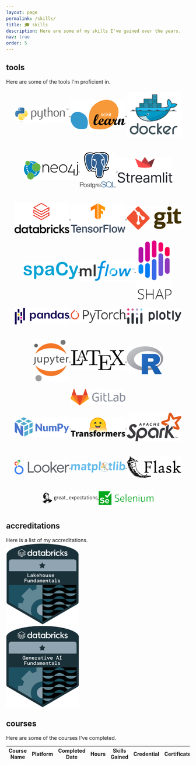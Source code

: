 ```yaml
---
layout: page
permalink: /skills/
title: 🎓 skills
description: Here are some of my skills I've gained over the years.
nav: true
order: 5
---
```


<div class="projects">
<h2 class="category">tools</h2>
  Here are some of the tools I'm proficient in.
  <div class="row mt-3">
    <div class="col-sm mt-3 mt-md-0">
      <center>
        <a href="https://www.python.org/" target="_blank">
          <img src="/assets/img/skills/python.png" width="150" style="vertical-align:middle;margin:20px 0px">
        </a>
        <a href="https://scikit-learn.org/" target="_blank">
          <img src="/assets/img/skills/sklearn.png" width="150" style="vertical-align:middle;margin:20px 0px">
        </a>
        <a href="https://www.docker.com/" target="_blank">
          <img src="/assets/img/skills/docker.png" width="150" style="vertical-align:middle;margin:20px 0px">
        </a>
        <a href="https://neo4j.com/" target="_blank">
          <img src="/assets/img/skills/neo4j.png" width="150" style="vertical-align:middle;margin:20px 0px">
        </a>
        <a href="https://www.postgresql.org/" target="_blank">
          <img src="/assets/img/skills/postgressql.png" width="100" style="vertical-align:middle;margin:20px 0px">
        </a>
        <a href="https://streamlit.io/" target="_blank">
          <img src="/assets/img/skills/streamlit.png" width="150" style="vertical-align:middle;margin:0px 0px">
        </a>
      </center>
    </div>
    <div class="col-sm mt-3 mt-md-0">
      <center>
        <a href="https://www.databricks.com/" target="_blank">
          <img src="/assets/img/skills/databricks.png" width="150" style="vertical-align:middle;margin:20px 0px">
        </a>
        <a href="https://www.tensorflow.org/" target="_blank">
          <img src="/assets/img/skills/tensorflow.png" width="150" style="vertical-align:middle;margin:20px 0px">
        </a>
        <a href="https://git-scm.com/" target="_blank">
          <img src="/assets/img/skills/git.png" width="150" style="vertical-align:middle;margin:20px 0px">
        </a>
        <a href="https://spacy.io/" target="_blank">
          <img src="/assets/img/skills/spacy.png" width="150" style="vertical-align:middle;margin:20px 0px">
        </a>
        <a href="https://mlflow.org/" target="_blank">
          <img src="/assets/img/skills/mlflow.png" width="150" style="vertical-align:middle;margin:20px 0px">
        </a>
        <a href="https://shap.readthedocs.io/en/latest/index.html" target="_blank">
          <img src="/assets/img/skills/shap.png" width="100" style="vertical-align:middle;margin:0px 0px">
        </a>
      </center>
    </div>
    <div class="col-sm mt-3 mt-md-0">
      <center>
        <a href="https://pandas.pydata.org/" target="_blank">
          <img src="/assets/img/skills/pandas.png" width="150" style="vertical-align:middle;margin:20px 0px">
        </a>
        <a href="https://pytorch.org/" target="_blank">
          <img src="/assets/img/skills/pytorch.png" width="150" style="vertical-align:middle;margin:20px 0px">
        </a>
        <a href="https://plotly.com/" target="_blank">
          <img src="/assets/img/skills/plotly.png" width="150" style="vertical-align:middle;margin:20px 0px">
        </a>
        <a href="https://jupyter.org/" target="_blank">
          <img src="/assets/img/skills/jupyter.png" width="100" style="vertical-align:middle;margin:20px 0px">
        </a>
        <a href="https://www.latex-project.org/" target="_blank">
          <img src="/assets/img/skills/latex.png" width="150" style="vertical-align:middle;margin:20px 0px">
        </a>
        <a href="https://www.r-project.org/" target="_blank">
          <img src="/assets/img/skills/r.png" width="100" style="vertical-align:middle;margin:20px 0px">
        </a>
        <a href="https://about.gitlab.com/" target="_blank">
          <img src="/assets/img/skills/gitlab.png" width="150" style="vertical-align:middle;margin:0px 0px">
        </a>
      </center>
    </div>
    <div class="col-sm mt-3 mt-md-0">
      <center>
        <a href="https://numpy.org/" target="_blank">
          <img src="/assets/img/skills/numpy.png" width="150" style="vertical-align:middle;margin:20px 0px">
        </a>
        <a href="https://huggingface.co/docs/transformers/index" target="_blank">
          <img src="/assets/img/skills/transformers.png" width="150" style="vertical-align:middle;margin:20px 0px">
        </a>
        <a href="https://spark.apache.org/" target="_blank">
          <img src="/assets/img/skills/spark.png" width="150" style="vertical-align:middle;margin:20px 0px">
        </a>
        <a href="https://www.looker.com/" target="_blank">
          <img src="/assets/img/skills/looker.png" width="150" style="vertical-align:middle;margin:20px 0px">
        </a>
        <a href="https://matplotlib.org/" target="_blank">
          <img src="/assets/img/skills/matplotlib.png" width="150" style="vertical-align:middle;margin:20px 0px">
        </a>
        <a href="https://flask.palletsprojects.com/" target="_blank">
          <img src="/assets/img/skills/flask.png" width="150" style="vertical-align:middle;margin:20px 0px">
        </a>
        <a href="https://greatexpectations.io/" target="_blank">
          <img src="/assets/img/skills/greatexpectations.png" width="150" style="vertical-align:middle;margin:20px 0px">
        </a>
        <a href="https://www.selenium.dev/" target="_blank">
          <img src="/assets/img/skills/selenium.png" width="150" style="vertical-align:middle;margin:0px 0px">
        </a>
      </center>
    </div>
  </div>
<h2 class="category">accreditations</h2>
  Here is a list of my accreditations.
  <div class="row mt-3">
    <div class="col-sm mt-3 mt-md-0">
      <a href="https://credentials.databricks.com/55fb7987-70cc-4296-802c-58a4924c76c2#gs.yqniy9" target="_blank">
        <img src="/assets/img/certifications/lakehouse_fundamentals.png" width="200">
      </a>
    </div>
    <div class="col-sm mt-3 mt-md-0">
      <a href="https://credentials.databricks.com/67bb58e3-6b91-4334-b0a4-1a1208e786ef#gs.2x42a9" target="_blank">
        <img src="/assets/img/certifications/generative_ai_fundamentals.png" width="200">
      </a>
    </div>
    <div class="col-sm mt-3 mt-md-0">
    </div>
    <div class="col-sm mt-3 mt-md-0">
    </div>
</div>
<h2 class="category">courses</h2>
  Here are some of the courses I've completed.
  <table
  data-click-to-select="false"
  data-height="780"
  data-pagination="true"
  data-search="true"
  data-toggle="table"
  data-url="{{ '/assets/json/courses.json' | relative_url }}">
  <thead>
    <tr>
      <th data-field="name" data-halign="left" data-align="left" data-sortable="true">Course Name</th>
      <th data-field="platform" data-halign="center" data-align="center" data-sortable="true">Platform</th>
      <th data-field="date" data-halign="center" data-align="center" data-sortable="true">Completed Date</th>
      <th data-field="hours" data-halign="center" data-align="center" data-sortable="true">Hours</th>
      <th data-field="skills" data-halign="left" data-align="left" data-sortable="true">Skills Gained</th>
      <th data-field="credential" data-halign="center" data-align="center" data-sortable="true">Credential</th>
      <th data-field="certificate" data-halign="center" data-align="center" data-sortable="true">Certificate</th>
    </tr>
  </thead>
</table>
</div>
